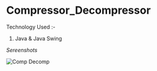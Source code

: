 # Compressor_Decompressor
Technology Used :-
1. Java & Java Swing

*Sereenshots*


![Comp Decomp](https://github.com/vickyvivek557/compressor_decompressor/assets/117736473/1c48cfde-d9d4-43bc-9a31-6d3b18e43bcc)



